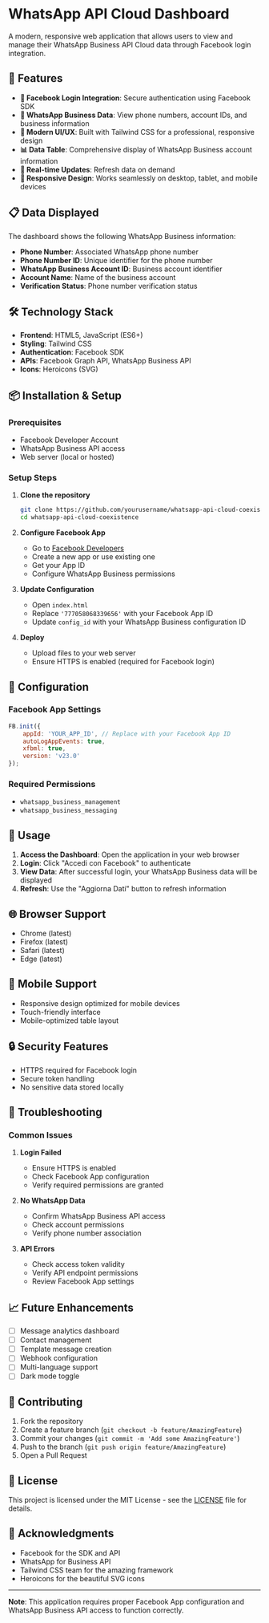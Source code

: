 # WhatsApp API Cloud Dashboard

A modern, responsive web application that allows users to view and manage their WhatsApp Business API Cloud data through Facebook login integration.

## 🚀 Features

- **🔐 Facebook Login Integration**: Secure authentication using Facebook SDK
- **📱 WhatsApp Business Data**: View phone numbers, account IDs, and business information
- **🎨 Modern UI/UX**: Built with Tailwind CSS for a professional, responsive design
- **📊 Data Table**: Comprehensive display of WhatsApp Business account information
- **🔄 Real-time Updates**: Refresh data on demand
- **📱 Responsive Design**: Works seamlessly on desktop, tablet, and mobile devices

## 📋 Data Displayed

The dashboard shows the following WhatsApp Business information:
- **Phone Number**: Associated WhatsApp phone number
- **Phone Number ID**: Unique identifier for the phone number
- **WhatsApp Business Account ID**: Business account identifier
- **Account Name**: Name of the business account
- **Verification Status**: Phone number verification status

## 🛠️ Technology Stack

- **Frontend**: HTML5, JavaScript (ES6+)
- **Styling**: Tailwind CSS
- **Authentication**: Facebook SDK
- **APIs**: Facebook Graph API, WhatsApp Business API
- **Icons**: Heroicons (SVG)

## 📦 Installation & Setup

### Prerequisites
- Facebook Developer Account
- WhatsApp Business API access
- Web server (local or hosted)

### Setup Steps

1. **Clone the repository**
   ```bash
   git clone https://github.com/yourusername/whatsapp-api-cloud-coexistence.git
   cd whatsapp-api-cloud-coexistence
   ```

2. **Configure Facebook App**
   - Go to [Facebook Developers](https://developers.facebook.com/)
   - Create a new app or use existing one
   - Get your App ID
   - Configure WhatsApp Business permissions

3. **Update Configuration**
   - Open `index.html`
   - Replace `'777058068339656'` with your Facebook App ID
   - Update `config_id` with your WhatsApp Business configuration ID

4. **Deploy**
   - Upload files to your web server
   - Ensure HTTPS is enabled (required for Facebook login)

## 🔧 Configuration

### Facebook App Settings
```javascript
FB.init({
    appId: 'YOUR_APP_ID', // Replace with your Facebook App ID
    autoLogAppEvents: true,
    xfbml: true,
    version: 'v23.0'
});
```

### Required Permissions
- `whatsapp_business_management`
- `whatsapp_business_messaging`

## 📱 Usage

1. **Access the Dashboard**: Open the application in your web browser
2. **Login**: Click "Accedi con Facebook" to authenticate
3. **View Data**: After successful login, your WhatsApp Business data will be displayed
4. **Refresh**: Use the "Aggiorna Dati" button to refresh information

## 🌐 Browser Support

- Chrome (latest)
- Firefox (latest)
- Safari (latest)
- Edge (latest)

## 📱 Mobile Support

- Responsive design optimized for mobile devices
- Touch-friendly interface
- Mobile-optimized table layout

## 🔒 Security Features

- HTTPS required for Facebook login
- Secure token handling
- No sensitive data stored locally

## 🚨 Troubleshooting

### Common Issues

1. **Login Failed**
   - Ensure HTTPS is enabled
   - Check Facebook App configuration
   - Verify required permissions are granted

2. **No WhatsApp Data**
   - Confirm WhatsApp Business API access
   - Check account permissions
   - Verify phone number association

3. **API Errors**
   - Check access token validity
   - Verify API endpoint permissions
   - Review Facebook App settings

## 📈 Future Enhancements

- [ ] Message analytics dashboard
- [ ] Contact management
- [ ] Template message creation
- [ ] Webhook configuration
- [ ] Multi-language support
- [ ] Dark mode toggle

## 🤝 Contributing

1. Fork the repository
2. Create a feature branch (`git checkout -b feature/AmazingFeature`)
3. Commit your changes (`git commit -m 'Add some AmazingFeature'`)
4. Push to the branch (`git push origin feature/AmazingFeature`)
5. Open a Pull Request

## 📄 License

This project is licensed under the MIT License - see the [LICENSE](LICENSE) file for details.

## 🙏 Acknowledgments

- Facebook for the SDK and API
- WhatsApp for Business API
- Tailwind CSS team for the amazing framework
- Heroicons for the beautiful SVG icons

---

**Note**: This application requires proper Facebook App configuration and WhatsApp Business API access to function correctly.

